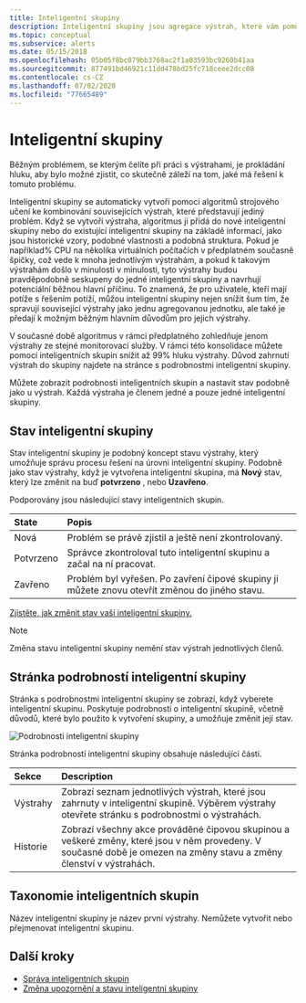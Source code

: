 ```yaml
---
title: Inteligentní skupiny
description: Inteligentní skupiny jsou agregace výstrah, které vám pomůžou snížit šum výstrah.
ms.topic: conceptual
ms.subservice: alerts
ms.date: 05/15/2018
ms.openlocfilehash: 05b05f8bc079bb3768ac2f1a03593bc9260b41aa
ms.sourcegitcommit: 877491bd46921c11dd478bd25fc718ceee2dcc08
ms.contentlocale: cs-CZ
ms.lasthandoff: 07/02/2020
ms.locfileid: "77665489"
---
```

# <a name="smart-groups"></a>Inteligentní skupiny

Běžným problémem, se kterým čelíte při práci s výstrahami, je prokládání hluku, aby bylo možné zjistit, co skutečně záleží na tom, jaké má řešení k tomuto problému.  

Inteligentní skupiny se automaticky vytvoří pomocí algoritmů strojového učení ke kombinování souvisejících výstrah, které představují jediný problém.  Když se vytvoří výstraha, algoritmus ji přidá do nové inteligentní skupiny nebo do existující inteligentní skupiny na základě informací, jako jsou historické vzory, podobné vlastnosti a podobná struktura. Pokud je například% CPU na několika virtuálních počítačích v předplatném současně špičky, což vede k mnoha jednotlivým výstrahám, a pokud k takovým výstrahám došlo v minulosti v minulosti, tyto výstrahy budou pravděpodobně seskupeny do jedné inteligentní skupiny a navrhují potenciální běžnou hlavní příčinu. To znamená, že pro uživatele, kteří mají potíže s řešením potíží, můžou inteligentní skupiny nejen snížit šum tím, že spravují související výstrahy jako jednu agregovanou jednotku, ale také je předají k možným běžným hlavním důvodům pro jejich výstrahy.

V současné době algoritmus v rámci předplatného zohledňuje jenom výstrahy ze stejné monitorovací služby. V rámci této konsolidace můžete pomocí inteligentních skupin snížit až 99% hluku výstrahy. Důvod zahrnutí výstrah do skupiny najdete na stránce s podrobnostmi inteligentní skupiny.

Můžete zobrazit podrobnosti inteligentních skupin a nastavit stav podobně jako u výstrah. Každá výstraha je členem jedné a pouze jedné inteligentní skupiny. 

## <a name="smart-group-state"></a>Stav inteligentní skupiny

Stav inteligentní skupiny je podobný koncept stavu výstrahy, který umožňuje správu procesu řešení na úrovni inteligentní skupiny. Podobně jako stav výstrahy, když je vytvořena inteligentní skupina, má **Nový** stav, který lze změnit na buď **potvrzeno** , nebo **Uzavřeno**.

Podporovány jsou následující stavy inteligentních skupin.

| State | Popis |
|:---|:---|
| Nová | Problém se právě zjistil a ještě není zkontrolovaný. |
| Potvrzeno | Správce zkontroloval tuto inteligentní skupinu a začal na ní pracovat. |
| Zavřeno | Problém byl vyřešen. Po zavření čipové skupiny ji můžete znovu otevřít změnou do jiného stavu. |

[Zjistěte, jak změnit stav vaší inteligentní skupiny.](https://aka.ms/managing-alert-smart-group-states)

> [!NOTE]
>  Změna stavu inteligentní skupiny nemění stav výstrah jednotlivých členů.

## <a name="smart-group-details-page"></a>Stránka podrobností inteligentní skupiny

Stránka s podrobnostmi inteligentní skupiny se zobrazí, když vyberete inteligentní skupinu. Poskytuje podrobnosti o inteligentní skupině, včetně důvodů, které bylo použito k vytvoření skupiny, a umožňuje změnit její stav.
 
![Podrobnosti inteligentní skupiny](media/alerts-smartgroups-overview/smart-group-detail.png)


Stránka podrobností inteligentní skupiny obsahuje následující části.

| Sekce | Description |
|:---|:---|
| Výstrahy | Zobrazí seznam jednotlivých výstrah, které jsou zahrnuty v inteligentní skupině. Výběrem výstrahy otevřete stránku s podrobnostmi o výstrahách. |
| Historie | Zobrazí všechny akce prováděné čipovou skupinou a veškeré změny, které jsou v něm provedeny. V současné době je omezen na změny stavu a změny členství v výstrahách. |

## <a name="smart-group-taxonomy"></a>Taxonomie inteligentních skupin

Název inteligentní skupiny je název první výstrahy. Nemůžete vytvořit nebo přejmenovat inteligentní skupinu.

## <a name="next-steps"></a>Další kroky

- [Správa inteligentních skupin](https://aka.ms/managing-smart-groups)
- [Změna upozornění a stavu inteligentní skupiny](https://aka.ms/managing-alert-smart-group-states)


